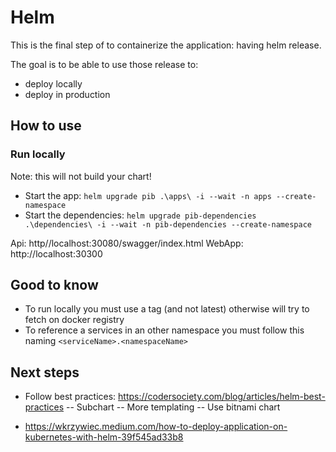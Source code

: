 # Helm

This is the final step of to containerize the application: having helm release.

The goal is to be able to use those release to:
- deploy locally
- deploy in production


## How to use

### Run locally

Note: this will not build your chart!

- Start the app: `helm upgrade pib .\apps\ -i --wait -n apps --create-namespace`
- Start the dependencies: `helm upgrade pib-dependencies .\dependencies\ -i --wait -n pib-dependencies --create-namespace`

Api: http//localhost:30080/swagger/index.html
WebApp: http://localhost:30300


## Good to know

- To run locally you must use a tag (and not latest) otherwise will try to fetch on docker registry
- To reference a services in an other namespace you must follow this naming `<serviceName>.<namespaceName>`



## Next steps

- Follow best practices: https://codersociety.com/blog/articles/helm-best-practices
-- Subchart
-- More templating
-- Use bitnami chart

- https://wkrzywiec.medium.com/how-to-deploy-application-on-kubernetes-with-helm-39f545ad33b8